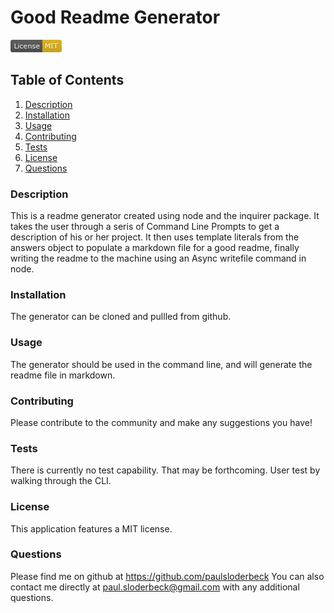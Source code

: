 
# Good Readme Generator

![MIT license badge](./MIT.png)

## Table of Contents
1. [Description](#description)
2. [Installation](#installation)
3. [Usage](#usage)
4. [Contributing](#constributing)
5. [Tests](#tests)
6. [License](#license)
7. [Questions](#questions)


### Description
This is a readme generator created using node and the inquirer package. It takes the user through a seris of Command Line Prompts to get a description of his or her project. It then uses template literals from the answers object to populate a markdown file for a good readme, finally writing the readme to the machine using an Async writefile command in node.
### Installation
The generator can be cloned and pullled from github.
### Usage
The generator should be used in the command line, and will generate the readme file in markdown.
### Contributing
Please contribute to the community and make any suggestions you have!
### Tests
There is currently no test capability. That may be forthcoming. User test by walking through the CLI.
### License
This application features a MIT license.
### Questions
Please find me on github at <https://github.com/paulsloderbeck>
You can also contact me directly at paul.sloderbeck@gmail.com with any additional questions.
